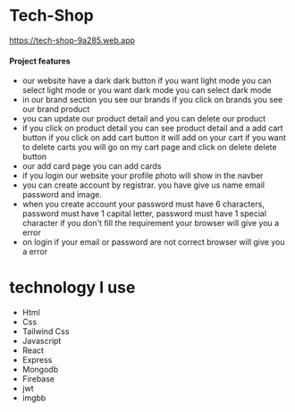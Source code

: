 # Tech-Shop
https://tech-shop-9a285.web.app

<h4>Project features</h4>
<ul>
<li>our website have a dark dark button if you want light mode you can select light mode or you want dark mode you can select dark mode</li>
<li>in our brand section you see our brands if you click on brands you see our brand product</li>
<li>you can update our product detail and you can delete our product</li>
<li>if you click on product detail you can see product detail and a add cart button if you click on add cart button it will add on your cart if you want to delete carts you will go on my cart page and click on delete delete button</li>
<li>our add card page you can add cards</li>
<li>if you login our website your profile photo will show in the navber</li>
<li>you can create account by registrar. you have give us name email password and image.</li>
<li>when you create account your password must have 6 characters, password must have 1 capital letter, password must have 1 special character if you don't fill the requirement your browser will give you a error</li>
<li>on login if your email or password are not correct browser will give you a error</li>
</ul>

# technology I use
- Html 
- Css 
- Tailwind Css
- Javascript
- React
- Express
- Mongodb
- Firebase
- jwt 
- imgbb
